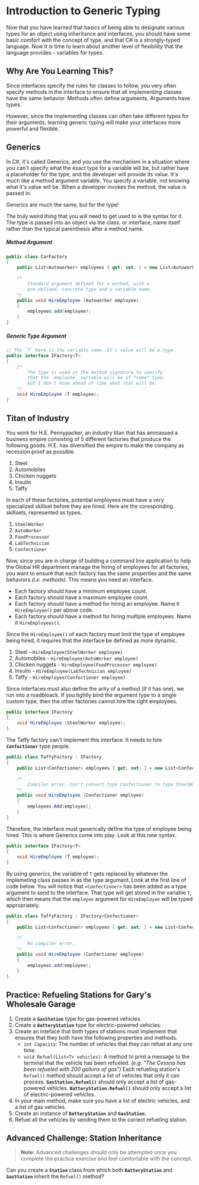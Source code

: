 # Introduction to Generic Typing

Now that you have learned that basics of being able to designate various types for an object using inheritance and interfaces, you should have some basic comfort with the concept of type, and that C# is a strongly-typed language. Now it is time to learn about another level of flexibility that the language provides - variables for types.

## Why Are You Learning This?

Since interfaces specify the rules for classes to follow, you very often specify methods in the interface to ensure that all implementing classes have the same behavior. Methods often define arguments. Arguments have types.

However, since the implementing classes can often take different types for their arguments, learning generic typing will make your interfaces more powerful and flexible.

## Generics

In C#, it's called Generics, and you use the mechanism in a situation where you can't specify what the exact type for a variable will be, but rather have a placeholder for the type, and the developer will provide its value. It's much like a method argument variable. You specify a variable, not knowing what it's value will be. When a developer invokes the method, the value is passed in.

Generics are much the same, but for the type!

The truly weird thing that you will need to get used to is the syntax for it. The type is passed into an object via the class, or interface, name itself rather than the typical parenthesis after a method name.

##### Method Argument

```cs
public class CarFactory
{
    public List<Autoworker> employees { get; set; } = new List<Autoworker>();

    /*
        Standard argument defined for a method, with a
        pre-defined, concrete type and a variable name.
    */
    public void HireEmployee (Autoworker employee)
    {
        employees.add(employee);
    }
}
```

##### Generic Type Argument

```cs
// The `T` here is the variable name. It's value will be a type.
public interface IFactory<T>
{
    /*
        The type is used in the method signature to specify
        that the `employee` variable will be of *some* type,
        but I don't know ahead of time what that will be.
    */
    void HireEmployee (T employee);
}
```

## Titan of Industry

You work for H.E. Pennypacker, an industry titan that has ammassed a business empire consisting of 5 different factories that produce the following goods. H.E. has diversified the empire to make the company as recession proof as possible.

1. Steel
1. Automobiles
1. Chicken nuggets
1. Insulin
1. Taffy

In each of these factories, potential employees must have a very specialized skillset before they are hired. Here are the coresponding skillsets, represented as types.

1. `SteelWorker`
1. `AutoWorker`
1. `FoodProcessor`
1. `LabTechnician`
1. `Confectioner`

Now, since you are in charge of building a command line application to help the Global HR department manage the hiring of employees for all factories, you want to ensure that each factory has the same properties and the same behaviors _(i.e. methods)_. This means you need an interface.

* Each factory should have a minimum employee count.
* Each factory should have a maximum employee count.
* Each factory should have a method for hiring an employee. Name it `HireEmployee()` per above code.
* Each factory should have a method for hiring multiple employees. Name it `HireEmployees()`.

Since the `HireEmployee()` of each factory must limit the type of employee being hired, it requires that the interface be defined as more dynamic.

1. Steel - `HireEmployee(SteelWorker employee)`
1. Automobiles - `HireEmployee(AutoWorker employee)`
1. Chicken nuggets - `HireEmployee(FoodProcessor employee)`
1. Insulin - `HireEmployee(LabTechnician employee)`
1. Taffy - `HireEmployee(Confectioner employee)`

Since interfaces must also define the arity of a method (if it has one), we run into a roadbloack. If you tightly bind the argument type to a single custom type, then the other factories cannot hire the right employees.

```cs
public interface IFactory
{
    void HireEmployee (SteelWorker employee);
}
```

The Taffy factory can't implement this interface. It needs to hire **`Confectioner`** type people.

```cs
public class TaffyFactory : IFactory
{
    public List<Confectioner> employees { get; set; } = new List<Confectioner>();

    /*
        Compiler error. Can't convert type Confectioner to type SteelWorker.
    */
    public void HireEmployee (Confectioner employee)
    {
        employees.Add(employee);
    }
}
```

Therefore, the interface must generically define the type of employee being hired. This is where Generics come into play. Look at this new syntax.

```cs
public interface IFactory<T>
{
    void HireEmployee (T employee);
}
```

By using generics, the variable of `T` gets replaced by whatever the implemeting class passes in as the type argument. Look at the first line of code below. You will notice that `<Confectioner>` has been added as a type argument to send to the interface. That type will get stored in the variable `T`, which then means that the `employee` argument for `HireEmployee` will be typed appropriately.

```cs
public class TaffyFactory : IFactory<Confectioner>
{
    public List<Confectioner> employees { get; set; } = new List<Confectioner>();

    /*
        No compiler error.
    */
    public void HireEmployee (Confectioner employee)
    {
        employees.add(employee);
    }
}
```

## Practice: Refueling Stations for Gary's Wholesale Garage

1. Create a **`GasStation`** type for gas-powered vehicles.
1. Create a **`BatteryStation`** type for electric-powered vehicles.
1. Create an inteface that both types of stations must implement that ensures that they both have the following properties and methods.
    * `int Capacity`: The number of vehicles that they can refuel at any one time.
    * `void Refuel(List<T> vehicles)`: A method to print a message to the terminal that the vehicle has been refueled. _(e.g. "The Cessna has been refueled with 200 gallons of gas")_ Each refueling station's `Refuel()` method should accept a list of vehicles that only it can process. **`GasStation.Refuel()`** should only accept a list of gas-powered vehicles. **`BatteryStation.Refuel()`** should only accept a list of electric-powered vehicles.
1. In your main method, make sure you have a list of electric vehicles, and a list of gas vehicles.
1. Create an instance of **`BatteryStation`** and **`GasStation`**.
1. Refuel all the vehicles by sending them to the correct refueling station.

## Advanced Challenge: Station Inheritance

> **Note:** Advanced challenges should only be attempted once you complete the practice exercise and feel comfortable with the concept.

Can you create a **`Station`** class from which both **`BatteryStation`** and **`GasStation`** inherit the `Refuel()` method?
